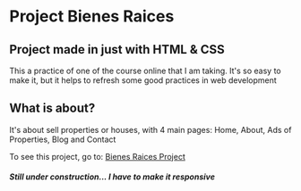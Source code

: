 # Project Bienes Raices
<h2>Project made in just with HTML & CSS </h2>
<p>This a practice of one of the course online that I am taking. It's so easy to make it, but it helps to refresh some good practices in web development</p>
<h2>What is about?</h2>
<p>It's about sell properties or houses, with 4 main pages: Home, About, Ads of Properties, Blog and Contact</p>
<p>To see this project, go to: <a href="https://smltalavera95.github.io/bienesraices/" target="_blank">Bienes Raices Project</a></p>
<h5>Still under construction... I have to make it responsive</h5>
